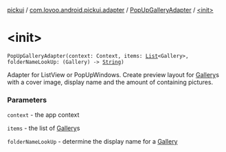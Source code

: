 [pickui](../../index.md) / [com.lovoo.android.pickui.adapter](../index.md) / [PopUpGalleryAdapter](index.md) / [&lt;init&gt;](./-init-.md)

# &lt;init&gt;

`PopUpGalleryAdapter(context: Context, items: `[`List`](https://kotlinlang.org/api/latest/jvm/stdlib/kotlin.collections/-list/index.html)`<Gallery>, folderNameLookUp: (Gallery) -> `[`String`](https://kotlinlang.org/api/latest/jvm/stdlib/kotlin/-string/index.html)`)`

Adapter for ListView or PopUpWindows.
Create preview layout for [Gallery](#)s with a cover image,
display name and the amount of containing pictures.

### Parameters

`context` - the app context

`items` - the list of [Gallery](#)s

`folderNameLookUp` - determine the display name for a [Gallery](#)